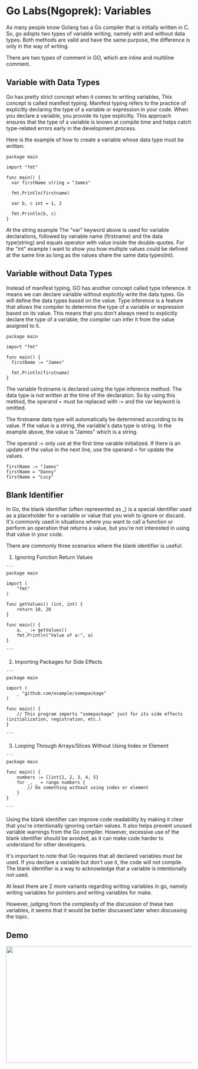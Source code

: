 # Go Labs(Ngoprek): Variables

As many people know Golang has a Go compiler that is initially written in C. So, go adopts two types of variable writing, namely with and without data types. Both methods are valid and have the same purpose, the difference is only in the way of writing.

There are two types of comment in GO, which are inline and multiline comment.

## Variable with Data Types

Go has pretty strict concept when it comes to writing variables, This concept is called manifest typing. Manifest typing refers to the practice of explicitly declaring the type of a variable or expression in your code. When you declare a variable, you provide its type explicitly. This approach ensures that the type of a variable is known at compile time and helps catch type-related errors early in the development process.

Here is the example of how to create a variable whose data type must be written:
```
package main

import "fmt"

func main() {
  var firstName string = "James"
  
  fmt.Println(firstname)

  var b, c int = 1, 2
  
  fmt.Println(b, c)
}
```

At the string example The "var" keyword above is used for variable declarations, followed by variable name (firstname) and the data type(string) and equals operator with value inside the double-quotes. For the "int" example I want to show you how multiple values could be defined at the same line as long as the values share the same data types(int).

## Variable without Data Types
Instead of manifest typing, GO has another concept called type inference. It means we can declare variable without explicitly write the data types. Go will define the data types based on the value. Type inference is a feature that allows the compiler to determine the type of a variable or expression based on its value. This means that you don't always need to explicitly declare the type of a variable; the compiler can infer it from the value assigned to it.

```
package main

import "fmt"

func main() {
  firstName := "James"
  
  fmt.Println(firstname)
}
```
The variable firstname is declared using the type inference method. The data type is not written at the time of the declaration. So by using this method, the operand = must be replaced with := and the var keyword is omitted.

The firstname data type will automatically be determined according to its value. If the value is a string, the variable's data type is string. In the example above, the value is "James" which is a string.

The operand := only use at the first time varable initialized. If there is an update of the value in the next line, use the operand = for update the values. 
```
firstName := "James"
firstName = "Danny"
firstName = "Lucy"
```

## Blank Identifier

In Go, the blank identifier (often represented as _) is a special identifier used as a placeholder for a variable or value that you wish to ignore or discard. It's commonly used in situations where you want to call a function or perform an operation that returns a value, but you're not interested in using that value in your code.

There are commonly three scenarios where the blank identifier is useful:
  1. Ignoring Function Return Values

    ```
    package main

    import (
        "fmt"
    )

    func getValues() (int, int) {
        return 10, 20
    }

    func main() {
        a, _ := getValues()
        fmt.Println("Value of a:", a)
    }

    ```

  2. Importing Packages for Side Effects

    ```
    package main

    import (
        _ "github.com/example/somepackage"
    )

    func main() {
        // This program imports "somepackage" just for its side effects (initialization, registration, etc.)
    }

    ```
  3. Looping Through Arrays/Slices Without Using Index or Element

    ```
    package main

    func main() {
        numbers := []int{1, 2, 3, 4, 5}
        for _, _ = range numbers {
            // Do something without using index or element
        }
    }
    
    ```

Using the blank identifier can improve code readability by making it clear that you're intentionally ignoring certain values. It also helps prevent unused variable warnings from the Go compiler. However, excessive use of the blank identifier should be avoided, as it can make code harder to understand for other developers.

It's important to note that Go requires that all declared variables must be used. If you declare a variable but don't use it, the code will not compile. The blank identifier is a way to acknowledge that a variable is intentionally not used.

At least there are 2 more variants regarding writing variables in go, namely writing variables for pointers and writing variables for make.

However, judging from the complexity of the discussion of these two variables, it seems that it would be better discussed later when discussing the topic.

## Demo

[<img src="https://storage.googleapis.com/techinet-public/youtube/thumbnails/GolangSeries/E5.png" width="560" height="315">](https://www.youtube.com/embed/Kuo9o4dd1tE)